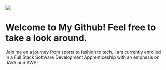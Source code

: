 
<head>
<img src = "Github Banner.png"></img>
</head>
<body>
<h1> Welcome to My Github! Feel free to take a look around.</h1>

<p>Join me on a journey from sports to fashion to tech.
I am currently enrolled in a Full Stack Software Development Apprenticeship with an emphasis on JAVA and AWS!
</p>
</body>
